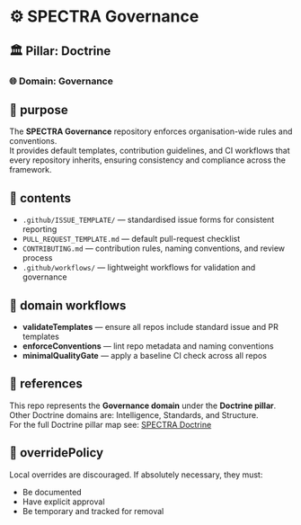 # ⚙️ SPECTRA Governance

## 🏛️ Pillar: Doctrine  
### 🌐 Domain: Governance  

## 🎯 purpose
The **SPECTRA Governance** repository enforces organisation-wide rules and conventions.  
It provides default templates, contribution guidelines, and CI workflows that every repository inherits, ensuring consistency and compliance across the framework.

## 📂 contents
- `.github/ISSUE_TEMPLATE/` — standardised issue forms for consistent reporting  
- `PULL_REQUEST_TEMPLATE.md` — default pull-request checklist  
- `CONTRIBUTING.md` — contribution rules, naming conventions, and review process  
- `.github/workflows/` — lightweight workflows for validation and governance  

## 🚀 domain workflows
- **validateTemplates** — ensure all repos include standard issue and PR templates  
- **enforceConventions** — lint repo metadata and naming conventions  
- **minimalQualityGate** — apply a baseline CI check across all repos  

## 🔗 references
This repo represents the **Governance domain** under the **Doctrine pillar**.  
Other Doctrine domains are: Intelligence, Standards, and Structure.  
For the full Doctrine pillar map see: [SPECTRA Doctrine](https://github.com/SPECTRADataSolutions/doctrine)

## 🚦 overridePolicy
Local overrides are discouraged. If absolutely necessary, they must:  
- Be documented  
- Have explicit approval  
- Be temporary and tracked for removal
